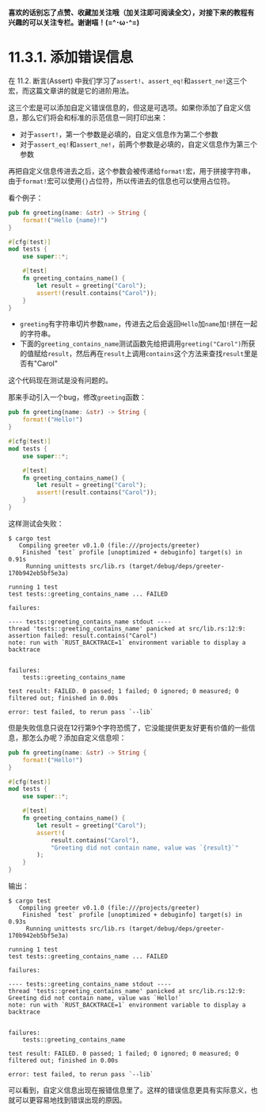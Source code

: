 **喜欢的话别忘了点赞、收藏加关注哦（加关注即可阅读全文），对接下来的教程有兴趣的可以关注专栏。谢谢喵！(=^･ω･^=)**
# 11.3.1. 添加错误信息
在 11.2. 断言(Assert) 中我们学习了`assert!`、`assert_eq!`和`assert_ne!`这三个宏，而这篇文章讲的就是它的进阶用法。

这三个宏是可以添加自定义错误信息的，但这是可选项。如果你添加了自定义信息，那么它们将会和标准的示范信息一同打印出来：
- 对于`assert!`，第一个参数是必填的，自定义信息作为第二个参数
- 对于`assert_eq!`和`assert_ne!`，前两个参数是必填的，自定义信息作为第三个参数

再把自定义信息传进去之后，这个参数会被传递给`format!`宏，用于拼接字符串，由于`format!`宏可以使用`{}`占位符，所以传进去的信息也可以使用占位符。

看个例子：
```rust
pub fn greeting(name: &str) -> String {
    format!("Hello {name}!")
}

#[cfg(test)]
mod tests {
    use super::*;

    #[test]
    fn greeting_contains_name() {
        let result = greeting("Carol");
        assert!(result.contains("Carol"));
    }
}
```
- `greeting`有字符串切片参数`name`，传进去之后会返回`Hello`加`name`加`!`拼在一起的字符串。
- 下面的`greeting_contains_name`测试函数先给把调用`greeting("Carol")`所获的值赋给`result`，然后再在`result`上调用`contains`这个方法来查找`result`里是否有"Carol"

这个代码现在测试是没有问题的。

那来手动引入一个bug，修改`greeting`函数：
```rust
pub fn greeting(name: &str) -> String {
    format!("Hello!")
}

#[cfg(test)]
mod tests {
    use super::*;

    #[test]
    fn greeting_contains_name() {
        let result = greeting("Carol");
        assert!(result.contains("Carol"));
    }
}
```
这样测试会失败：
```
$ cargo test
   Compiling greeter v0.1.0 (file:///projects/greeter)
    Finished `test` profile [unoptimized + debuginfo] target(s) in 0.91s
     Running unittests src/lib.rs (target/debug/deps/greeter-170b942eb5bf5e3a)

running 1 test
test tests::greeting_contains_name ... FAILED

failures:

---- tests::greeting_contains_name stdout ----
thread 'tests::greeting_contains_name' panicked at src/lib.rs:12:9:
assertion failed: result.contains("Carol")
note: run with `RUST_BACKTRACE=1` environment variable to display a backtrace


failures:
    tests::greeting_contains_name

test result: FAILED. 0 passed; 1 failed; 0 ignored; 0 measured; 0 filtered out; finished in 0.00s

error: test failed, to rerun pass `--lib`
```
但是失败信息只说在12行第9个字符恐慌了，它没能提供更友好更有价值的一些信息，那怎么办呢？添加自定义信息呗：
```rust
pub fn greeting(name: &str) -> String {
    format!("Hello!")
}

#[cfg(test)]
mod tests {
    use super::*;

    #[test]
    fn greeting_contains_name() {
        let result = greeting("Carol");
        assert!(
            result.contains("Carol"),
            "Greeting did not contain name, value was `{result}`"
        );
    }
}
```
输出：
```
$ cargo test
   Compiling greeter v0.1.0 (file:///projects/greeter)
    Finished `test` profile [unoptimized + debuginfo] target(s) in 0.93s
     Running unittests src/lib.rs (target/debug/deps/greeter-170b942eb5bf5e3a)

running 1 test
test tests::greeting_contains_name ... FAILED

failures:

---- tests::greeting_contains_name stdout ----
thread 'tests::greeting_contains_name' panicked at src/lib.rs:12:9:
Greeting did not contain name, value was `Hello!`
note: run with `RUST_BACKTRACE=1` environment variable to display a backtrace


failures:
    tests::greeting_contains_name

test result: FAILED. 0 passed; 1 failed; 0 ignored; 0 measured; 0 filtered out; finished in 0.00s

error: test failed, to rerun pass `--lib`
```
可以看到，自定义信息出现在报错信息里了。这样的错误信息更具有实际意义，也就可以更容易地找到错误出现的原因。